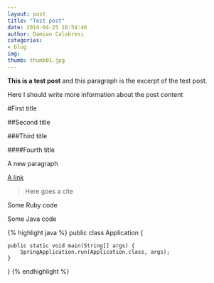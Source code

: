 ```yaml
---
layout: post
title: "Test post"
date: 2014-04-25 16:54:46
author: Damian Calabresi
categories: 
- blog 
img: 
thumb: thumb01.jpg
---
```


<b>This is a test post</b> and this paragraph is the excerpt of the test post. <!--more-->

Here I should write more information about the post content

#First title

##Second title

###Third title

####Fourth title

A new paragraph

[A link](https://www.google.com)

>Here goes a cite

Some Ruby code

Some Java code

{% highlight java %}
public class Application {

    public static void main(String[] args) {
        SpringApplication.run(Application.class, args);
    }
}
{% endhighlight %}
